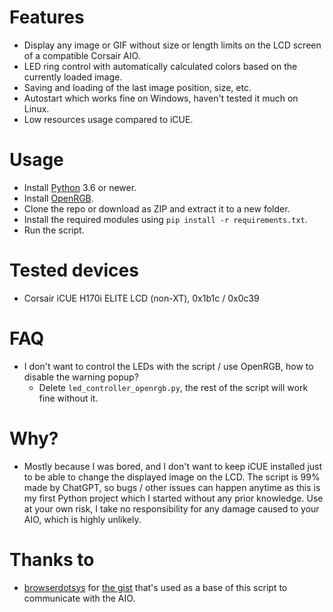 # Features
- Display any image or GIF without size or length limits on the LCD screen of a compatible Corsair AIO.
- LED ring control with automatically calculated colors based on the currently loaded image.
- Saving and loading of the last image position, size, etc.
- Autostart which works fine on Windows, haven't tested it much on Linux.
- Low resources usage compared to iCUE.

# Usage
- Install [Python](https://www.python.org/downloads/ "Python") 3.6 or newer.
- Install [OpenRGB](https://gitlab.com/CalcProgrammer1/OpenRGB "OpenRGB").
- Clone the repo or download as ZIP and extract it to a new folder.
- Install the required modules using `pip install -r requirements.txt`.
- Run the script.

# Tested devices
- Corsair iCUE H170i ELITE LCD (non-XT), 0x1b1c / 0x0c39

# FAQ
- I don't want to control the LEDs with the script / use OpenRGB, how to disable the warning popup?
	- Delete `led_controller_openrgb.py`, the rest of the script will work fine without it.

# Why?
- Mostly because I was bored, and I don't want to keep iCUE installed just to be able to change the displayed image on the LCD. The script is 99% made by ChatGPT, so bugs / other issues can happen anytime as this is my first Python project which I started without any prior knowledge. Use at your own risk, I take no responsibility for any damage caused to your AIO, which is highly unlikely.

# Thanks to
- [browserdotsys](https://github.com/browserdotsys "browserdotsys") for [the gist](https://gist.github.com/browserdotsys/ef1b22c60c31d9c61e18cca30b3ce903 "the gist") that's used as a base of this script to communicate with the AIO.

